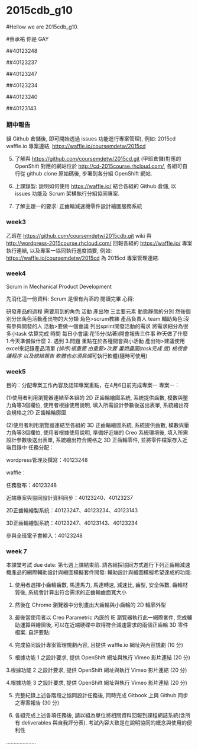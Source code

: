# 
# 2015cdb_g10
#Hellow we are 2015cdb_g10.

#蔡承祐 你是  GAY

##40123248

##40123237

##40123247

##40123234

##40123240

##40123143



### 期中報告

組 Github 倉儲後, 即可開始透過 issues 功能進行專案管理), 例如: 2015cd waffle.io 專案連結, https://waffle.io/coursemdetw/2015cd

5.	了解與 https://github.com/coursemdetw/2015cd.git (甲班倉儲)對應的 OpenShift 對應的網站位於 http://cd-2015course.rhcloud.com/, 各組可自行從 github clone 原始碼後, 步署到各分組 OpenShift 網站.

6.	上課錄製: 說明如何使用 https://waffle.io/ 結合各組的 Github 倉儲, 以 issues 功能及 Scrum 架構執行分組協同專案.

7.	了解主題一的要求: 正齒輪減速機零件設計繪圖服務系統


### week3


乙班在 https://github.com/coursemdetw/2015cdb.git wiki 與 http://wordpress-2015course.rhcloud.com/ 回報各組的 
https://waffle.io/ 專案執行連結, 以及專案一協同執行進度摘要, 例如: https://waffle.io/coursemdetw/2015cd 為 2015cd 專案管理連結.

### week4


Scrum in Mechanical Product Development

先消化這一份資料: Scrum 是很有內涵的
閱讀完畢
心得:
 
研發產品的過程 需要用到的角色 活動 產出物 三主要元素
動態靜態的分別
然後個別分出角色活動產出物的大分類
角色>scrum教練 產品負責人 team     輔助角色:沒有參與開發的人
活動>要做一個會議 列出sprint開發活動的需求 將需求細分為很多小task 估算完成                     時間
每日小會議:花15分(站著)開會報告三件事 昨天做了什麼 1.今天準備做什麼 2.                                         遇到  3.問題  重點在於各種開會與小活動
產出物>建議使用excel來記錄產品清單   *(排序)很重要 由重要>次要 畫燃盡圖(task完成               度) 檢視會議程序 以及總結報告 軟體也必須具備*可執行軟體(隨時可使用)

### week5


目的：分配專案工作內容及認知專案重點，在4月6日前完成專案一
專案一：

(1)使用者利用瀏覽器連結至各組的 2D 正齒輪繪圖系統, 系統提供齒數, 模數與壓力角等3個欄位, 使用者根據使用說明, 填入所需設計參數後送出表單, 系統繪出符合規格之2D 正齒輪輪廓圖.

(2)使用者利用瀏覽器連結至各組的 3D 正齒輪繪圖系統, 系統提供齒數, 模數與壓力角等3個欄位, 使用者根據使用說明, 準備好近端的 Creo 系統環境後, 填入所需設計參數後送出表單, 系統繪出符合規格之 3D 正齒輪零件, 並將零件檔案存入近端目錄中
任務分配：

wordpress管理及撰寫：40123248

waffle：

任務發布：40123248

近端專案與協同設計資料同步：40123240、40123237

2D正齒輪繪製系統：40123247、40123234、40123143

3D正齒輪繪製系統：40123247、40123143、40123234

參與全班電子書輸入：40123248
### week 7


本課堂考試 due date: 第七週上課結束前.
請各組採協同方式進行下列正齒輪減速機產品的網際輔助設計與繪圖模擬套件開發:
輔助設計與繪圖模擬希望達成的功能:

1. 使用者選擇小齒輪齒數, 馬達馬力, 馬達轉速, 減速比, 齒型, 安全係數, 齒輪材質後, 系統會計算出符合需求的正齒輪齒面寬大小

2. 然後在 Chrome 瀏覽器中分別畫出大齒輪與小齒輪的 2D 輪廓外型

3. 最後當使用者以 Creo Parametric 內嵌的 IE 瀏覽器執行此一網際套件, 完成輔助運算與繪圖後, 可以在近端硬碟中取得符合減速需求的兩個正齒輪 3D 零件檔案.
自評要點:

1. 完成協同設計專案管理規劃內容, 且提供 waffle.io 網址與內容規劃 (10 分)

2. 根據功能 1 之設計要求,  提供 OpenShift 網址與執行 Vimeo 影片連結 (20 分)

3.根據功能 2 之設計要求,  提供 OpenShift 網址與執行 Vimeo 影片連結 (20 分)

4.根據功能 3 之設計要求,  提供 OpenShift 網址與執行 Vimeo 影片連結 (20 分)

5. 完整紀錄上述各階段之協同設計任務後, 同時完成 Gitbook 上與 Github 同步之專案報告 (30 分)

6. 各組完成上述各項任務後, 請以組為單位將相關資料回報到課程網誌系統(含所有 deliverables 與自我評分表).
考試內容大致是在說明協同的概念與使用的便利性



....................

